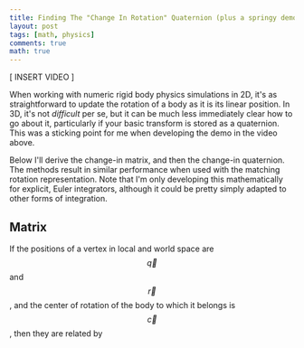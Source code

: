 ```yaml
---
title: Finding The "Change In Rotation" Quaternion (plus a springy demo with boxes!)
layout: post
tags: [math, physics]
comments: true
math: true
---
```


[ INSERT VIDEO ]

When working with numeric rigid body physics simulations in 2D, it's as straightforward to update the rotation of a body as it is its linear position. In 3D, it's not *difficult* per se, but it can be much less immediately clear how to go about it, particularly if your basic transform is stored as a quaternion. This was a sticking point for me when developing the demo in the video above.

Below I'll derive the change-in matrix, and then the change-in quaternion. The methods result in similar performance when used with the matching rotation representation. Note that I'm only developing this mathematically for explicit, Euler integrators, although it could be pretty simply adapted to other forms of integration.

Matrix
------

If the positions of a vertex in local and world space are $$\vec{q}$$ and $$\vec{r}$$, and the center of rotation of the body to which it belongs is $$\vec{c}$$, then they are related by